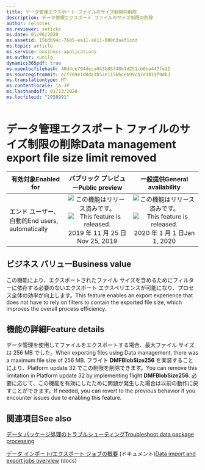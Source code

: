```yaml
---
title: データ管理エクスポート ファイルのサイズ制限の削除
description: データ管理エクスポート ファイルのサイズ制限の削除
author: relnotes
ms.reviewer: sericks
ms.date: 01/06/2020
ms.assetid: 15bdb94c-7605-ea11-a811-000d3a4f1cdd
ms.topic: article
ms.service: business-applications
ms.author: sunilg
dynamics365pdf: true
ms.openlocfilehash: 40d4ce794deca043b85f48b1d251cb0ba447fe21
ms.sourcegitcommit: ecf709e1d8de3b52e1156bceb99cb7e3819f9db3
ms.translationtype: HT
ms.contentlocale: ja-JP
ms.lasthandoff: 01/13/2020
ms.locfileid: "2950991"
---
```

# <a name="data-management-export-file-size-limit-removed"></a><span data-ttu-id="4decc-103">データ管理エクスポート ファイルのサイズ制限の削除</span><span class="sxs-lookup"><span data-stu-id="4decc-103">Data management export file size limit removed</span></span>


| <span data-ttu-id="4decc-104">有効対象</span><span class="sxs-lookup"><span data-stu-id="4decc-104">Enabled for</span></span>    |  <span data-ttu-id="4decc-105">パブリック プレビュー</span><span class="sxs-lookup"><span data-stu-id="4decc-105">Public preview</span></span> | <span data-ttu-id="4decc-106">一般提供</span><span class="sxs-lookup"><span data-stu-id="4decc-106">General availability</span></span> | 
| ---------- | :----------: |:----------: |
|<span data-ttu-id="4decc-107">エンド ユーザー、自動的</span><span class="sxs-lookup"><span data-stu-id="4decc-107">End users, automatically</span></span>|<span data-ttu-id="4decc-108">![この機能はリリース済みです。](/dynamics365-release-plan/media/green-checkmark.png "この機能はリリース済みです。")</span><span class="sxs-lookup"><span data-stu-id="4decc-108">![This feature is released.](/dynamics365-release-plan/media/green-checkmark.png "This feature is released.")</span></span> <span data-ttu-id="4decc-109">2019 年 11 月 25 日</span><span class="sxs-lookup"><span data-stu-id="4decc-109">Nov 25, 2019</span></span>| <span data-ttu-id="4decc-110">![この機能はリリース済みです。](/dynamics365-release-plan/media/green-checkmark.png "この機能はリリース済みです。")</span><span class="sxs-lookup"><span data-stu-id="4decc-110">![This feature is released.](/dynamics365-release-plan/media/green-checkmark.png "This feature is released.")</span></span> <span data-ttu-id="4decc-111">2020 年 1 月 1 日</span><span class="sxs-lookup"><span data-stu-id="4decc-111">Jan 1, 2020</span></span>|


## <a name="business-value"></a><span data-ttu-id="4decc-112">ビジネス バリュー</span><span class="sxs-lookup"><span data-stu-id="4decc-112">Business value</span></span>
<!-- bv start -->
<span data-ttu-id="4decc-113">この機能により、エクスポートされたファイル サイズを含めるためにフィルターに依存する必要のないエクスポート エクスペリエンスが可能になり、プロセス全体の効率が向上します。</span><span class="sxs-lookup"><span data-stu-id="4decc-113">This feature enables an export experience that does not have to rely on filters to contain the exported file size, which improves the overall process efficiency.</span></span>
<!-- bv end -->



## <a name="feature-details"></a><span data-ttu-id="4decc-114">機能の詳細</span><span class="sxs-lookup"><span data-stu-id="4decc-114">Feature details</span></span>
<!--feature detail start -->
<span data-ttu-id="4decc-115">データ管理を使用してファイルをエクスポートする場合、最大ファイル サイズは 256 MB でした。</span><span class="sxs-lookup"><span data-stu-id="4decc-115">When exporting files using Data management, there was a maximum file size of 256 MB.</span></span> <span data-ttu-id="4decc-116">フライト **DMFBlobSize256** を実装することにより、Platform update 32 でこの制限を削除できます。</span><span class="sxs-lookup"><span data-stu-id="4decc-116">You can remove this limitation in Platform update 32 by implementing flight **DMFBlobSize256**.</span></span> <span data-ttu-id="4decc-117">必要に応じて、この機能を有効にしたために問題が発生した場合は以前の動作に戻すことができます。</span><span class="sxs-lookup"><span data-stu-id="4decc-117">If needed, you can revert to the previous behavior if you encounter issues due to enabling this feature.</span></span>

<!--feature detail end -->










## <a name="see-also"></a><span data-ttu-id="4decc-118">関連項目</span><span class="sxs-lookup"><span data-stu-id="4decc-118">See also</span></span>

[<span data-ttu-id="4decc-119">データ パッケージ処理のトラブルシューティング</span><span class="sxs-lookup"><span data-stu-id="4decc-119">Troubleshoot data package processing</span></span>](https://docs.microsoft.com/dynamics365/fin-ops-core/dev-itpro/data-entities/data-entities-data-packages#troubleshoot-data-package-processing)

<span data-ttu-id="4decc-120">[データ インポート/エクスポート ジョブの概要](https://docs.microsoft.com/dynamics365/fin-ops-core/dev-itpro/data-entities/data-import-export-job) (ドキュメント)</span><span class="sxs-lookup"><span data-stu-id="4decc-120">[Data import and export jobs overview](https://docs.microsoft.com/dynamics365/fin-ops-core/dev-itpro/data-entities/data-import-export-job) (docs)</span></span>
